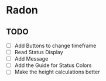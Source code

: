 # Radon

## TODO
- [ ] Add Buttons to change timeframe
- [ ] Read Status Display
- [ ] Add Message
- [ ] Add the Guide for Status Colors
- [ ] Make the height calculations better
